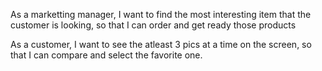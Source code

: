 As a marketting manager, I want to find the most interesting item that the customer is looking, so that I can order and get ready those products

As a customer, I want to see the atleast 3 pics at a time on the screen, so that I can compare and select the favorite one.
